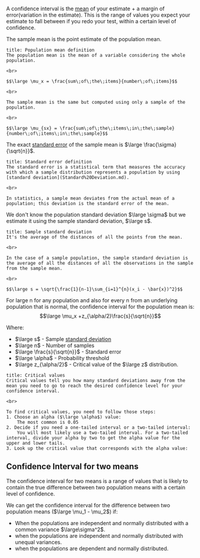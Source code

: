 A confidence interval is the [mean](Mean.md) of your estimate + a margin of error(variation in the estimate). 
This is the range of values you expect your estimate to fall between if you redo your test, within a certain level of confidence.

The sample mean is the point estimate of the population mean.

```ad-faq
title: Population mean definition
The population mean is the mean of a variable considering the whole population.

<br>

$$\large \mu_x = \frac{sum\;of\;the\;items}{number\;of\;items}$$

<br>

The sample mean is the same but computed using only a sample of the population.

<br>

$$\large \mu_{sx} = \frac{sum\;of\;the\;items\;in\;the\;sample}{number\;of\;items\;in\;the\;sample}$$
```


The exact [standard error](Standard%20Error.md) of the sample mean is $\large \frac{\sigma}{\sqrt{n}}$.

```ad-faq
title: Standard error definition
The standard error is a statistical term that measures the accuracy with which a sample distribution represents a population by using [standard deviation](Standard%20Deviation.md). 

<br>

In statistics, a sample mean deviates from the actual mean of a population; this deviation is the standard error of the mean.
```


We don't know the population standard deviation $\large \sigma$ but we estimate it using the sample standard deviation, $\large s$.

```ad-faq
title: Sample standard deviation
It's the average of the distances of all the points from the mean.

<br>

In the case of a sample population, the sample standard deviation is the average of all the distances of all the observations in the sample from the sample mean.

<br>

$$\large s = \sqrt{\frac{1}{n-1}\sum_{i=1}^{n}(x_i - \bar{x})^2}$$
```


For large n for any population and also for every n from an underlying population that is normal, the confidence interval for the population mean is:
$$\large \mu_x +z_{\alpha/2}\frac{s}{\sqrt{n}}$$

Where:
- $\large s$ - Sample [standard deviation](Standard%20Deviation.md)
- $\large n$ - Number of samples
- $\large \frac{s}{\sqrt{n}}$ - Standard error
- $\large \alpha$ - Probability threshold
- $\large z_{\alpha/2}$ - Critical value of the $\large z$ distribution.


```ad-faq
title: Critical values
Critical values tell you how many standard deviations away from the mean you need to go to reach the desired confidence level for your confidence interval.

<br>

To find critical values, you need to follow those steps:
1. Choose an alpha ($\large \alpha$) value:
	The most common is 0.05
2. Decide if you need a one-tailed interval or a two-tailed interval:
	You will most likely use a two-tailed interval. For a two-tailed interval, divide your alpha by two to get the alpha value for the upper and lower tails.
3. Look up the critical value that corresponds with the alpha value:
```


## Confidence Interval for two means

The confidence interval for two means is a range of values that is likely to contain the true difference between two population means with a certain level of confidence.

We can get the confidence interval for the difference between two population means ($\large \mu_1 - \mu_2$) if:
- When the populations are independent and normally distributed with a common variance $\large\sigma^2$.
- when the populations are independent and normally distributed with unequal variances.
- when the populations are dependent and normally distributed.

